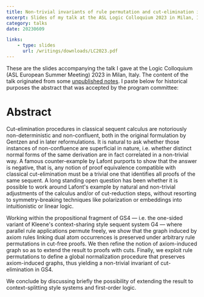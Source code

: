 ```yaml
---
title: Non-trivial invariants of rule permutation and cut-elimination in classical sequent calculus
excerpt: Slides of my talk at the ASL Logic Colloquium 2023 in Milan, Italy
category: talks
date: 20230609

links:
    - type: slides
      url: /writings/downloads/LC2023.pdf
---
```


These are the slides accompanying the talk I gave at the Logic Colloquium (ASL European
Summer Meeting) 2023 in Milan, Italy. The content of the talk originated from some [unpublished
notes](GS4invariants). I paste below for historical purposes the abstract that was accepted
by the program committee:

# Abstract

Cut-elimination procedures in classical sequent calculus are notoriously non-deterministic and
non-confluent, both in the original formulation by Gentzen and in later reformulations. It is natural
to ask whether those instances of non-confluence are superficial in nature, i.e. whether distinct
normal forms of the same derivation are in fact correlated in a non-trivial way. A famous counter-example
by Lafont purports to show that the answer is negative, that is, any notion of proof equivalence
compatible with classical cut-elimination must be a trivial one that identifies all proofs of the
same sequent. A long standing open question has been whether it is possible to work around Lafont's
example by natural and non-trivial adjustments of the calculus and/or of cut-reduction steps,
without resorting to symmetry-breaking techniques like polarization or embeddings into intuitionistic
or linear logic.

Working within the propositional fragment of GS4 — i.e. the one-sided variant of Kleene's
context-sharing style sequent system G4 — where parallel rule applications permute freely,
we show that the graph induced by axiom rules linking dual atom occurrences is preserved under
arbitrary rule permutations in cut-free proofs. We then refine the notion of axiom-induced graph
so as to extend the result to proofs with cuts. Finally, we exploit rule permutations to define
a global normalization procedure that preserves axiom-induced graphs, thus yielding a non-trivial
invariant of cut-elimination in GS4.

We conclude by discussing briefly the possibility of extending the result to context-splitting
style systems and first-order logic.
